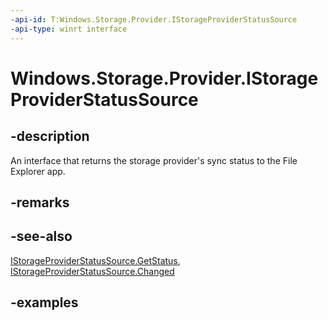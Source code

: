 ```yaml
---
-api-id: T:Windows.Storage.Provider.IStorageProviderStatusSource
-api-type: winrt interface
---
```


# Windows.Storage.Provider.IStorageProviderStatusSource

<!--
public interface IStorageProviderStatusSource
-->


## -description
An interface that returns the storage provider's sync status to the File Explorer app.

## -remarks

## -see-also
[IStorageProviderStatusSource.GetStatus](istorageproviderstatussource_getstatus_169641651.md), [IStorageProviderStatusSource.Changed](istorageproviderstatussource_changed.md)

## -examples
